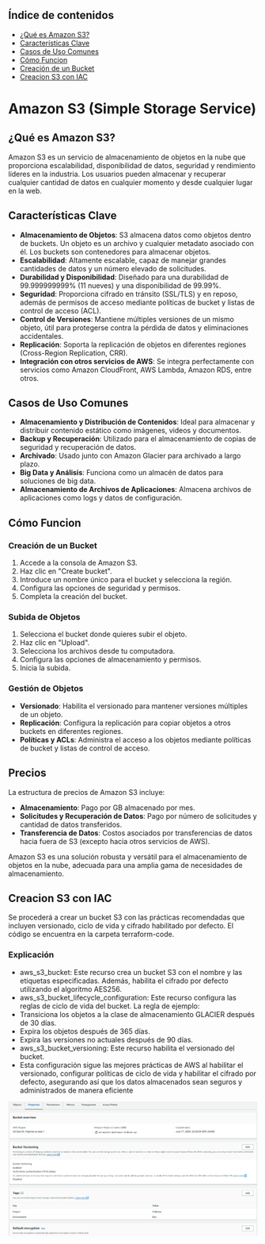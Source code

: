 ## Índice de contenidos
* [¿Qué es Amazon S3?](#item1)
* [Características Clave](#item2)
* [Casos de Uso Comunes](#item3)
* [Cómo Funcion](#item4)
* [Creación de un Bucket](#item5)
* [Creacion S3 con IAC](#item6)

# Amazon S3 (Simple Storage Service)
<a name="item1"></a>
## ¿Qué es Amazon S3?

Amazon S3 es un servicio de almacenamiento de objetos en la nube que proporciona escalabilidad, disponibilidad de datos, seguridad y rendimiento líderes en la industria. Los usuarios pueden almacenar y recuperar cualquier cantidad de datos en cualquier momento y desde cualquier lugar en la web.

<a name="item2"></a>
## Características Clave

- **Almacenamiento de Objetos**: S3 almacena datos como objetos dentro de buckets. Un objeto es un archivo y cualquier metadato asociado con él. Los buckets son contenedores para almacenar objetos.
- **Escalabilidad**: Altamente escalable, capaz de manejar grandes cantidades de datos y un número elevado de solicitudes.
- **Durabilidad y Disponibilidad**: Diseñado para una durabilidad de 99.999999999% (11 nueves) y una disponibilidad de 99.99%.
- **Seguridad**: Proporciona cifrado en tránsito (SSL/TLS) y en reposo, además de permisos de acceso mediante políticas de bucket y listas de control de acceso (ACL).
- **Control de Versiones**: Mantiene múltiples versiones de un mismo objeto, útil para protegerse contra la pérdida de datos y eliminaciones accidentales.
- **Replicación**: Soporta la replicación de objetos en diferentes regiones (Cross-Region Replication, CRR).
- **Integración con otros servicios de AWS**: Se integra perfectamente con servicios como Amazon CloudFront, AWS Lambda, Amazon RDS, entre otros.

<a name="item3"></a>
## Casos de Uso Comunes

- **Almacenamiento y Distribución de Contenidos**: Ideal para almacenar y distribuir contenido estático como imágenes, videos y documentos.
- **Backup y Recuperación**: Utilizado para el almacenamiento de copias de seguridad y recuperación de datos.
- **Archivado**: Usado junto con Amazon Glacier para archivado a largo plazo.
- **Big Data y Análisis**: Funciona como un almacén de datos para soluciones de big data.
- **Almacenamiento de Archivos de Aplicaciones**: Almacena archivos de aplicaciones como logs y datos de configuración.

<a name="item4"></a>
## Cómo Funcion

### Creación de un Bucket

1. Accede a la consola de Amazon S3.
2. Haz clic en "Create bucket".
3. Introduce un nombre único para el bucket y selecciona la región.
4. Configura las opciones de seguridad y permisos.
5. Completa la creación del bucket.

### Subida de Objetos

1. Selecciona el bucket donde quieres subir el objeto.
2. Haz clic en "Upload".
3. Selecciona los archivos desde tu computadora.
4. Configura las opciones de almacenamiento y permisos.
5. Inicia la subida.

### Gestión de Objetos

- **Versionado**: Habilita el versionado para mantener versiones múltiples de un objeto.
- **Replicación**: Configura la replicación para copiar objetos a otros buckets en diferentes regiones.
- **Políticas y ACLs**: Administra el acceso a los objetos mediante políticas de bucket y listas de control de acceso.

<a name="item5"></a>
## Precios

La estructura de precios de Amazon S3 incluye:

- **Almacenamiento**: Pago por GB almacenado por mes.
- **Solicitudes y Recuperación de Datos**: Pago por número de solicitudes y cantidad de datos transferidos.
- **Transferencia de Datos**: Costos asociados por transferencias de datos hacia fuera de S3 (excepto hacia otros servicios de AWS).

Amazon S3 es una solución robusta y versátil para el almacenamiento de objetos en la nube, adecuada para una amplia gama de necesidades de almacenamiento.

<a name="item6"></a>
## Creacion S3 con IAC

Se procederá a crear un bucket S3 con las prácticas recomendadas que incluyen versionado, ciclo de vida y cifrado habilitado por defecto. El código se encuentra en la carpeta terraform-code.

### Explicación
- aws_s3_bucket: Este recurso crea un bucket S3 con el nombre y las etiquetas especificadas. Además, habilita el cifrado por defecto utilizando el algoritmo AES256.
- aws_s3_bucket_lifecycle_configuration: Este recurso configura las reglas de ciclo de vida del bucket. La regla de ejemplo: 
- Transiciona los objetos a la clase de almacenamiento GLACIER después de 30 días.
- Expira los objetos después de 365 días.
- Expira las versiones no actuales después de 90 días.
- aws_s3_bucket_versioning: Este recurso habilita el versionado del bucket.
- Esta configuración sigue las mejores prácticas de AWS al habilitar el versionado, configurar políticas de ciclo de vida y habilitar el cifrado por defecto, asegurando así que los datos almacenados sean seguros y administrados de manera eficiente


![Diagrama](https://github.com/Andherson333333/AWS-IAC/blob/main/S3%20Service/imagenes/s3-1.png)

